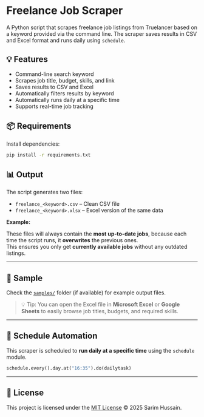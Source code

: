 # Freelance Job Scraper

A Python script that scrapes freelance job listings from Truelancer based on a keyword provided via the command line. The scraper saves results in CSV and Excel format and runs daily using `schedule`.

## 💡 Features

- Command-line search keyword
- Scrapes job title, budget, skills, and link
- Saves results to CSV and Excel
- Automatically filters results by keyword
- Automatically runs daily at a specific time
- Supports real-time job tracking

## 📦 Requirements

Install dependencies:
```bash
pip install -r requirements.txt
```
## 📊 Output

The script generates two files:

- `freelance_<keyword>.csv` – Clean CSV file  
- `freelance_<keyword>.xlsx` – Excel version of the same data

**Example:**

These files will always contain the **most up-to-date jobs**, because each time the script runs, it **overwrites** the previous ones.  
This ensures you only get **currently available jobs** without any outdated listings.

---

## 📁 Sample

Check the [`samples/`](samples/) folder (if available) for example output files.

> 💡 Tip: You can open the Excel file in **Microsoft Excel** or **Google Sheets** to easily browse job titles, budgets, and required skills.

---

## 🔧 Schedule Automation

This scraper is scheduled to **run daily at a specific time** using the `schedule` module.

```python
schedule.every().day.at("16:35").do(dailytask)
```
---
## 📜 License

This project is licensed under the [MIT License](LICENSE) © 2025 Sarim Hussain.


